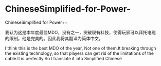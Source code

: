 # ChineseSimplified-for-Power-
ChineseSimplified for Power++

我认为这是本年度最佳MDO，没有之一，突破现有科技，使得玩家可以拜托电缆的限制，他是完美的。因此我将其翻译为简体中文。

I think this is the best MDO of the year, Not one of them.It breaking through the existing technology, so that players can get rid of the limitations of the cable.It is perfectly.So I translate it into Simplified Chinese
